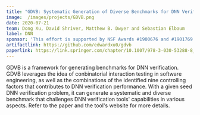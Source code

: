 ```yaml
---
title: "GDVB: Systematic Generation of Diverse Benchmarks for DNN Verification"
image:  /images/projects/GDVB.png
date: 2020-07-21
team: Dong Xu, David Shriver, Matthew B. Dwyer and Sebastian Elbaum
label: DNN
sponsor: 'This effort is supported by NSF Awards #1900676 and #1901769 as well as the U.S. Army Research Office Grant #W911NF-19-1-0054'
artifactlink: https://github.com/edwardxu0/gdvb
paperlink: https://link.springer.com/chapter/10.1007/978-3-030-53288-8_5
---
```


GDVB is a framework for generating benchmarks for DNN verification. GDVB leverages the idea of conbinatorial interaction testing in software engineering, as well as the combinations of the identified nine controlling factors that contributes to DNN verification performance. With a given seed DNN verification problem, it can generate a systematic and diverse benchmark that challenges DNN verification tools' capabilities in various aspects. Refer to the paper and the tool's website for more details.
